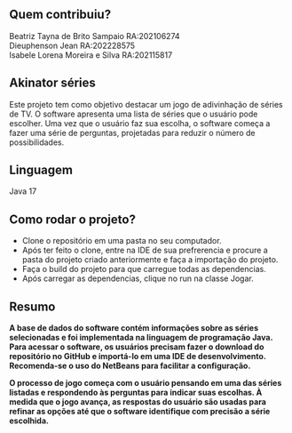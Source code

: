 ## Quem contribuiu?

Beatriz Tayna de Brito Sampaio  RA:202106274 <br/> 
Dieuphenson Jean                RA:202228575 <br/> 
Isabele Lorena Moreira e Silva  RA:202115817  <br/> 

## Akinator séries 

Este projeto tem como objetivo destacar um jogo de adivinhação de séries de TV. O software apresenta uma lista de séries que o usuário pode escolher. Uma vez que o usuário faz sua escolha, o software começa a fazer uma série de perguntas, projetadas para reduzir o número de possibilidades.

## Linguagem

Java 17

## Como rodar o projeto?

- Clone o repositório em uma pasta no seu computador. <br>
- Após ter feito o clone, entre na IDE de sua prefrerencia e procure a pasta do projeto criado anteriormente e faça a importação do projeto. <br>
- Faça o build do projeto para que carregue todas as dependencias. <br>
- Após carregar as dependencias, clique no run na classe Jogar. <b>

## Resumo

A base de dados do software contém informações sobre as séries selecionadas e foi implementada na linguagem de programação Java. Para acessar o software, os usuários precisam fazer o download do repositório no GitHub e importá-lo em uma IDE de desenvolvimento. Recomenda-se o uso do NetBeans para facilitar a configuração.

O processo de jogo começa com o usuário pensando em uma das séries listadas e respondendo às perguntas para indicar suas escolhas. À medida que o jogo avança, as respostas do usuário são usadas para refinar as opções até que o software identifique com precisão a série escolhida.
